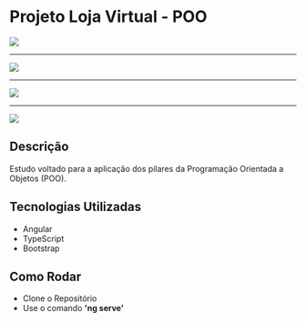 # Projeto Loja Virtual - POO


![](https://i.ibb.co/CQDXx5G/imagem1.jpg)
<hr />

![](https://i.ibb.co/z6vSkWM/imagem2.jpg)
<hr />

![](https://i.ibb.co/9Gm09QW/imagem3.jpg)
<hr />

![](https://i.ibb.co/56sybHV/imagem4.jpg)


## Descrição
Estudo voltado para a aplicação dos pilares da Programação Orientada a Objetos (POO).

## Tecnologias Utilizadas
 * Angular
 * TypeScript
 * Bootstrap


## Como Rodar
* Clone o Repositório
* Use o comando __'ng serve'__
